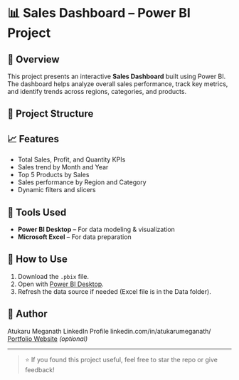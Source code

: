 # 📊 Sales Dashboard – Power BI Project

## 📝 Overview
This project presents an interactive **Sales Dashboard** built using Power BI. The dashboard helps analyze overall sales performance, track key metrics, and identify trends across regions, categories, and products.

## 📂 Project Structure

## 📈 Features
- Total Sales, Profit, and Quantity KPIs
- Sales trend by Month and Year
- Top 5 Products by Sales
- Sales performance by Region and Category
- Dynamic filters and slicers

## 🧰 Tools Used
- **Power BI Desktop** – For data modeling & visualization
- **Microsoft Excel** – For data preparation

## 📌 How to Use
1. Download the `.pbix` file.
2. Open with [Power BI Desktop](https://powerbi.microsoft.com/desktop/).
3. Refresh the data source if needed (Excel file is in the Data folder).

## 👤 Author
Atukaru Meganath
LinkedIn Profile linkedin.com/in/atukarumeganath/
[Portfolio Website](https://your-portfolio.com) *(optional)*

---

> ⭐ If you found this project useful, feel free to star the repo or give feedback!
